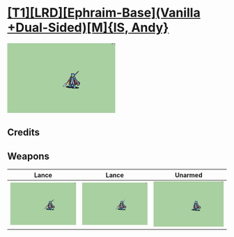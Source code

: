 # [\[T1\]\[LRD\]\[Ephraim-Base\]\(Vanilla +Dual-Sided\)\[M\]{IS, Andy}](../%5BT1%5D%5BLRD%5D%5BEphraim-Base%5D(Vanilla%20+Dual-Sided)%5BM%5D%7BIS,%20Andy%7D)

<img src="./2.%20Lance/Lance_000.png" alt="[T1][LRD][Ephraim-Base](Vanilla +Dual-Sided)[M]{IS, Andy} standing" />

## Credits



## Weapons


|Lance |Lance |Unarmed |
|  :---: | :---: | :---: |
| <img alt="Lance animation" src="./2.%20Lance/Lance.gif" /> | <img alt="Lance animation" src="./2.%20Lance%20(Dual)%20%7BAndy%7D/Lance.gif" /> | <img alt="Unarmed animation" src="./8.%20Unarmed/Unarmed.gif" /> |
